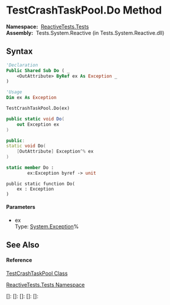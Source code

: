 # TestCrashTaskPool.Do Method

**Namespace:**  [ReactiveTests.Tests](ReactiveTests.Tests\ReactiveTests.Tests.md)  
**Assembly:**  Tests.System.Reactive (in Tests.System.Reactive.dll)

## Syntax

```vb
'Declaration
Public Shared Sub Do ( _
    <OutAttribute> ByRef ex As Exception _
)
```

```vb
'Usage
Dim ex As Exception

TestCrashTaskPool.Do(ex)
```

```csharp
public static void Do(
    out Exception ex
)
```

```c++
public:
static void Do(
    [OutAttribute] Exception^% ex
)
```

```fsharp
static member Do : 
        ex:Exception byref -> unit 
```

```jscript
public static function Do(
    ex : Exception
)
```

#### Parameters

- ex  
  Type: [System.Exception](https://msdn.microsoft.com/en-us/library/c18k6c59)%

## See Also

#### Reference

[TestCrashTaskPool Class](TestCrashTaskPool\TestCrashTaskPool.md)

[ReactiveTests.Tests Namespace](ReactiveTests.Tests\ReactiveTests.Tests.md)

[]: 
[]: 
[]: 
[]: 
[]: 